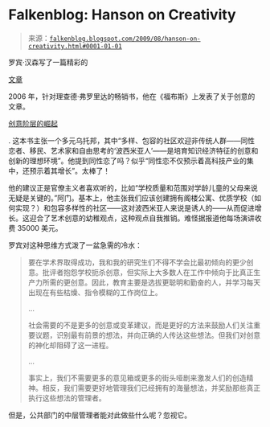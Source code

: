 <!--yml

category: 未分类

日期：2024-05-12 21:51:00

-->

# Falkenblog: Hanson on Creativity

> 来源：[`falkenblog.blogspot.com/2009/08/hanson-on-creativity.html#0001-01-01`](http://falkenblog.blogspot.com/2009/08/hanson-on-creativity.html#0001-01-01)

罗宾·汉森写了一篇精彩的

[文章](http://www.businessweek.com/magazine/content/06_27/b3991115.htm)

2006 年，针对理查德·弗罗里达的畅销书，他在《福布斯》上发表了关于创意的文章。

[创意阶层的崛起](http://books.google.com/books?id=4AcGvt3oX6IC&dq=richard+florida+sailer&printsec=frontcover&source=in&hl=en&ei=LxmOSu3dKZCEMorT-K8K&sa=X&oi=book_result&ct=result&resnum=11#v=onepage&q=&f=false)

. 这本书主张一个多元乌托邦，其中“多样、包容的社区欢迎非传统人群——同性恋者、移民、艺术家和自由思考的‘波西米亚人’——是培育知识经济特征的创意和创新的理想环境”。他提到同性恋了吗？似乎“同性恋不仅预示着高科技产业的集中，还预示着其增长”。太棒了！

他的建议正是官僚主义者喜欢听的，比如“学校质量和范围对学龄儿童的父母来说无疑是关键的。”阿门。基本上，他主张我们应该创建拥有阁楼公寓、优质学校（如何实现？）和包容多样性的社区——这对波西米亚人来说是诱人的——从而促进增长。这迎合了艺术创意的幼稚观点，这种观点自我推销。难怪据报道他每场演讲收费 35000 美元。

罗宾对这种思维方式泼了一盆急需的冷水：

> 要在学术界取得成功，我和我的研究生们不得不学会比最初倾向的更少创意。批评者抱怨学校扼杀创意，但实际上大多数人在工作中倾向于比真正生产力所需的更创意。因此，教育主要是选拔更聪明和勤奋的人，并学习每天出现在有些枯燥、指令模糊的工作岗位上。
> 
> ...
> 
> 社会需要的不是更多的创意或变革建议，而是更好的方法来鼓励人们关注重要议题，识别最有前景的想法，并向正确的人传达这些想法。但我们对创意的神化却阻碍了这一进程。
> 
> ...
> 
> 事实上，我们不需要更多的意见箱或更多的街头哑剧来激发人们的创造精神。相反，我们需要更好地管理我们已经拥有的海量想法，并奖励那些真正执行这些想法的管理者。

但是，公共部门的中层管理者能对此做些什么呢？忽视它。
